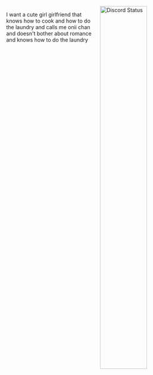 <a href="https://discord.com/users/625305547629133825" target="_blank">
	<img width="50%" align="right" alt="Discord Status" src="https://lanyard.cnrad.dev/api/625305547629133825">
</a>
<!-- <a href="https://wakatime.com/@Crawl" target="_blank">
	<img width="50%" align="right" alt="Weekly Stats" src="https://github-readme-stats.vercel.app/api/wakatime?username=Crawl&border_radius=5px&theme=dark&bg_color=1f1f1f&border_color=1f1f1f&icon_color=58a6ff&show_icons=true&disable_animations=true&custom_title=Weekly%20Stats">
</a> -->

I want a cute girl girlfriend that knows how to cook and how to do the laundry and calls me onii chan and doesn't bother about romance and knows how to do the laundry
